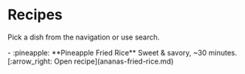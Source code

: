 # Recipes

Pick a dish from the navigation or use search.

<div class="grid cards" markdown>
- :pineapple: **Pineapple Fried Rice**  
  Sweet & savory, ~30 minutes.  
  [:arrow_right: Open recipe](ananas-fried-rice.md)
</div>
